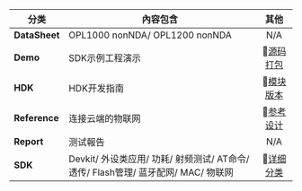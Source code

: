 |     分类     | 內容包含      |      其他    |
|--------------|--------------|:------------:|
|  **DataSheet**  | OPL1000 nonNDA/ OPL1200 nonNDA  |   N/A   |
|  **Demo**       | SDK示例工程演示 |  :book:[源码打包](https://github.com/Opulinks-Tech/OPL1000A2-SDK/tree/master/Demo) |
|  **HDK**        | HDK开发指南     |  :book:[模块版本](https://github.com/Opulinks-Tech/OPL1000-HDK/tree/master/Module) |
|  **Reference**  | 连接云端的物联网 | :book:[参考设计](https://github.com/Opulinks-Tech/OpulinksTech-WIKI/wiki/reference_demo)|
|  **Report**     | 测试報告        |   N/A   |  
|  **SDK**        |Devkit/ 外设类应用/ 功耗/ 射频测试/ AT命令/ 透传/ Flash管理/ 蓝牙配网/ MAC/ 物联网 | :book:[详细分类](https://github.com/Opulinks-Tech/OpulinksTech-WIKI/wiki/Documents)|

